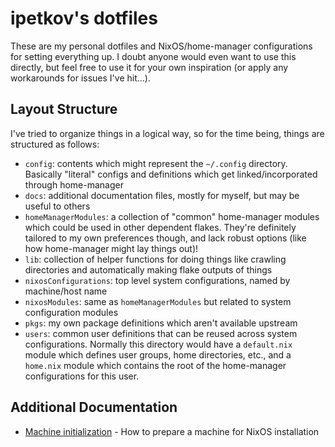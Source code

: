# ipetkov's dotfiles

These are my personal dotfiles and NixOS/home-manager configurations for
setting everything up. I doubt anyone would even want to use this directly,
but feel free to use it for your own inspiration (or apply any workarounds for
issues I've hit...).

## Layout Structure

I've tried to organize things in a logical way, so for the time being,
things are structured as follows:

* `config`: contents which might represent the `~/.config` directory. Basically
"literal" configs and definitions which get linked/incorporated through home-manager
* `docs`: additional documentation files, mostly for myself, but may be useful to others
* `homeManagerModules`: a collection of "common" home-manager modules which could be used
in other dependent flakes. They're definitely tailored to my own preferences though, and lack
robust options (like how home-manager might lay things out)!
* `lib`: collection of helper functions for doing things like crawling
directories and automatically making flake outputs of things
* `nixosConfigurations`: top level system configurations, named by machine/host name
* `nixosModules`: same as `homeManagerModules` but related to system configuration modules
* `pkgs`: my own package definitions which aren't available upstream
* `users`: common user definitions that can be reused across system configurations.
Normally this directory would have a `default.nix` module which defines user groups,
home directories, etc., and a `home.nix` module which contains the root of the
home-manager configurations for this user.

## Additional Documentation
* [Machine initialization](./docs/machine_init.md) - How to prepare a machine for NixOS installation
